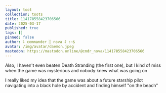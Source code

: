 ```yaml
---
layout: toot
collection: toots
title: 114178558423706566
date: 2025-03-17
published: true
tags: []
pinned: false
author: ⸸ commander ░ nova ⸸ :~$
avatar: /img/avatar/daemon.jpeg
mastodon: https://mastodon.online/@cmdr_nova/114178558423706566
---
```


Also, I haven't even beaten Death Stranding (the first one), but I kind of miss when the game was mysterious and nobody knew what was going on

I really liked my idea that the game was about a future starship pilot navigating into a black hole by accident and finding himself "on the beach"
